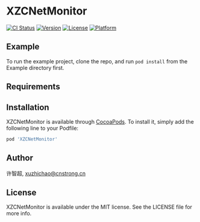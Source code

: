 # XZCNetMonitor

[![CI Status](https://img.shields.io/travis/许智超/XZCNetMonitor.svg?style=flat)](https://travis-ci.org/许智超/XZCNetMonitor)
[![Version](https://img.shields.io/cocoapods/v/XZCNetMonitor.svg?style=flat)](https://cocoapods.org/pods/XZCNetMonitor)
[![License](https://img.shields.io/cocoapods/l/XZCNetMonitor.svg?style=flat)](https://cocoapods.org/pods/XZCNetMonitor)
[![Platform](https://img.shields.io/cocoapods/p/XZCNetMonitor.svg?style=flat)](https://cocoapods.org/pods/XZCNetMonitor)

## Example

To run the example project, clone the repo, and run `pod install` from the Example directory first.

## Requirements

## Installation

XZCNetMonitor is available through [CocoaPods](https://cocoapods.org). To install
it, simply add the following line to your Podfile:

```ruby
pod 'XZCNetMonitor'
```

## Author

许智超, xuzhichao@cnstrong.cn

## License

XZCNetMonitor is available under the MIT license. See the LICENSE file for more info.
